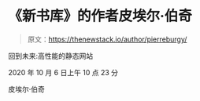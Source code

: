 # 《新书库》的作者皮埃尔·伯奇

> 原文：<https://thenewstack.io/author/pierreburgy/>

回到未来:高性能的静态网站

2020 年 10 月 6 日上午 10 点 23 分

皮埃尔·伯奇